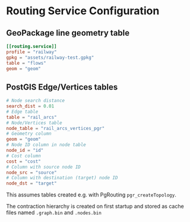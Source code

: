 # Routing Service Configuration

## GeoPackage line geometry table

```toml
[[routing.service]]
profile = "railway"
gpkg = "assets/railway-test.gpkg"
table = "flows"
geom = "geom"
```

## PostGIS Edge/Vertices tables

```toml
# Node search distance
search_dist = 0.01
# Edge table
table = "rail_arcs"
# Node/Vertices table
node_table = "rail_arcs_vertices_pgr"
# Geometry column
geom = "geom"
# Node ID column in node table
node_id = "id"
# Cost column
cost = "cost"
# Column with source node ID
node_src = "source"
# Column with destination (target) node ID
node_dst = "target"
```

This assumes tables created e.g. with PgRouting `pgr_createTopology`.

The contraction hierarchy is created on first startup and stored as cache files named `.graph.bin` and  `.nodes.bin`
